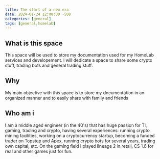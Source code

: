```yaml
---
title: The start of a new era 
date: 2024-01-24 12:00:00 -500 
categories: [general]
tags: [general,homelab]
---
```


## What is this space
This space will be used to store my documentation used for my HomeLab services and developement. I will dedicate a space to share some crypto stuff, trading bots and general trading stuff.

## Why
My main objective with this space is to store my documentation in an organized manner and to easily share with family and friends

## Who am i
I am a middle aged engineer (in the 40's) that has huge passion for TI, gaming, trading and crypto, having several experiences: running crypto mining facilities, working on a cryptocurrency startup, becoming a funded trader on Topstep and Apex, running crypto bots for several years, trading own capital, etc. On the gaming field i played lineage 2 in retail, CS 1.6 for real and other games just for fun.